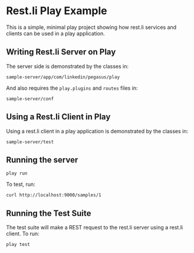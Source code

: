 Rest.li Play Example
====================

This is a simple, minimal play project showing how rest.li services and clients can be used in a play application.

Writing Rest.li Server on Play
------------------------------

The server side is demonstrated by the classes in:

    sample-server/app/com/linkedin/pegasus/play

And also requires the `play.plugins` and `routes` files in:

    sample-server/conf

Using a Rest.li Client in Play
------------------------------

Using a rest.li client in a play application is demonstrated by the classes in:

    sample-server/test

Running the server
------------------

    play run

To test, run:

    curl http://localhost:9000/samples/1

Running the Test Suite
----------------------

The test suite will make a REST request to the rest.li server using a rest.li client.  To run:

    play test